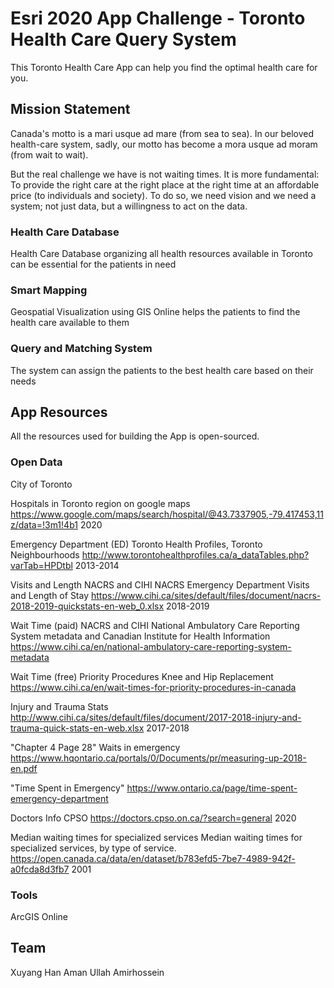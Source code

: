 # Esri 2020 App Challenge - Toronto Health Care Query System
This Toronto Health Care App can help you find the optimal health care for you. 

## Mission Statement

Canada's motto is a mari usque ad mare (from sea to sea). In our beloved health-care system, sadly, our motto has become a mora usque ad moram (from wait to wait).

But the real challenge we have is not waiting times. It is more fundamental: To provide the right care at the right place at the right time at an affordable price (to individuals and society). To do so, we need vision and we need a system; not just data, but a willingness to act on the data.



### Health Care Database
Health Care Database organizing all health resources available in Toronto can be essential for the patients in need


### Smart Mapping
Geospatial Visualization using GIS Online helps the patients to find the health care available to them

### Query and Matching System
The system can assign the patients to the best health care based on their needs


## App Resources
All the resources used for building the App is open-sourced.

### Open Data
City of Toronto

Hospitals in Toronto region on google maps	https://www.google.com/maps/search/hospital/@43.7337905,-79.417453,11z/data=!3m1!4b1	2020

Emergency Department (ED)	Toronto Health Profiles,	Toronto Neighbourhoods	http://www.torontohealthprofiles.ca/a_dataTables.php?varTab=HPDtbl	2013-2014	


Visits and Length	NACRS and CIHI	NACRS Emergency Department Visits and Length of Stay	https://www.cihi.ca/sites/default/files/document/nacrs-2018-2019-quickstats-en-web_0.xlsx	2018-2019	

Wait Time (paid)	NACRS and CIHI	National Ambulatory Care Reporting System metadata and Canadian Institute for Health Information	https://www.cihi.ca/en/national-ambulatory-care-reporting-system-metadata				

Wait Time (free)	Priority Procedures	Knee and Hip Replacement	https://www.cihi.ca/en/wait-times-for-priority-procedures-in-canada				

Injury and Trauma Stats			http://www.cihi.ca/sites/default/files/document/2017-2018-injury-and-trauma-quick-stats-en-web.xlsx	2017-2018

"Chapter 4 Page 28"	Waits in emergency		https://www.hqontario.ca/portals/0/Documents/pr/measuring-up-2018-en.pdf

"Time Spent in Emergency"			https://www.ontario.ca/page/time-spent-emergency-department			

Doctors Info		CPSO		https://doctors.cpso.on.ca/?search=general	2020	

Median waiting times for specialized services	Median waiting times for specialized services, by type of service.	https://open.canada.ca/data/en/dataset/b783efd5-7be7-4989-942f-a0fcda8d3fb7	2001	

### Tools
ArcGIS Online

## Team
Xuyang Han
Aman Ullah
Amirhossein
